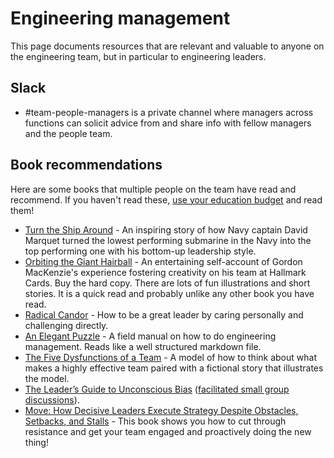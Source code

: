 # Engineering management

This page documents resources that are relevant and valuable to anyone on the engineering team, but in particular to engineering leaders.

## Slack

- #team-people-managers is a private channel where managers across functions can solicit advice from and share info with fellow managers and the people team.

## Book recommendations

Here are some books that multiple people on the team have read and recommend. If you haven't read these, [use your education budget](../../../../benefits-pay-perks/benefits-perks/travel/index.md#5-professional-development-stipend-and-educational-travel) and read them!

- [Turn the Ship Around](https://www.amazon.com/Turn-Ship-Around-Turning-Followers/dp/1591846404/) - An inspiring story of how Navy captain David Marquet turned the lowest performing submarine in the Navy into the top performing one with his bottom-up leadership style.
- [Orbiting the Giant Hairball](https://www.amazon.com/Orbiting-Giant-Hairball-Corporate-Surviving/dp/0670879835/) - An entertaining self-account of Gordon MacKenzie's experience fostering creativity on his team at Hallmark Cards. Buy the hard copy. There are lots of fun illustrations and short stories. It is a quick read and probably unlike any other book you have read.
- [Radical Candor](https://www.radicalcandor.com/the-book/) - How to be a great leader by caring personally and challenging directly.
- [An Elegant Puzzle](https://lethain.com/elegant-puzzle/) - A field manual on how to do engineering management. Reads like a well structured markdown file.
- [The Five Dysfunctions of a Team](https://www.amazon.com/Five-Dysfunctions-Team-Leadership-Fable/dp/0787960756) - A model of how to think about what makes a highly effective team paired with a fictional story that illustrates the model.
- [The Leader’s Guide to Unconscious Bias](https://www.amazon.com/Leaders-Guide-Unconscious-Bias-High-Performing/dp/1982144319) ([facilitated small group discussions](../../../technical-success/support/process/enablement/support-values-enablement.md#part-2---deep-dive-on-be-welcoming-and-inclusive)).
- [Move: How Decisive Leaders Execute Strategy Despite Obstacles, Setbacks, and Stalls](https://www.amazon.com/Move-Decisive-Strategy-Obstacles-Setbacks/dp/1119348374) - This book shows you how to cut through resistance and get your team engaged and proactively doing the new thing!
